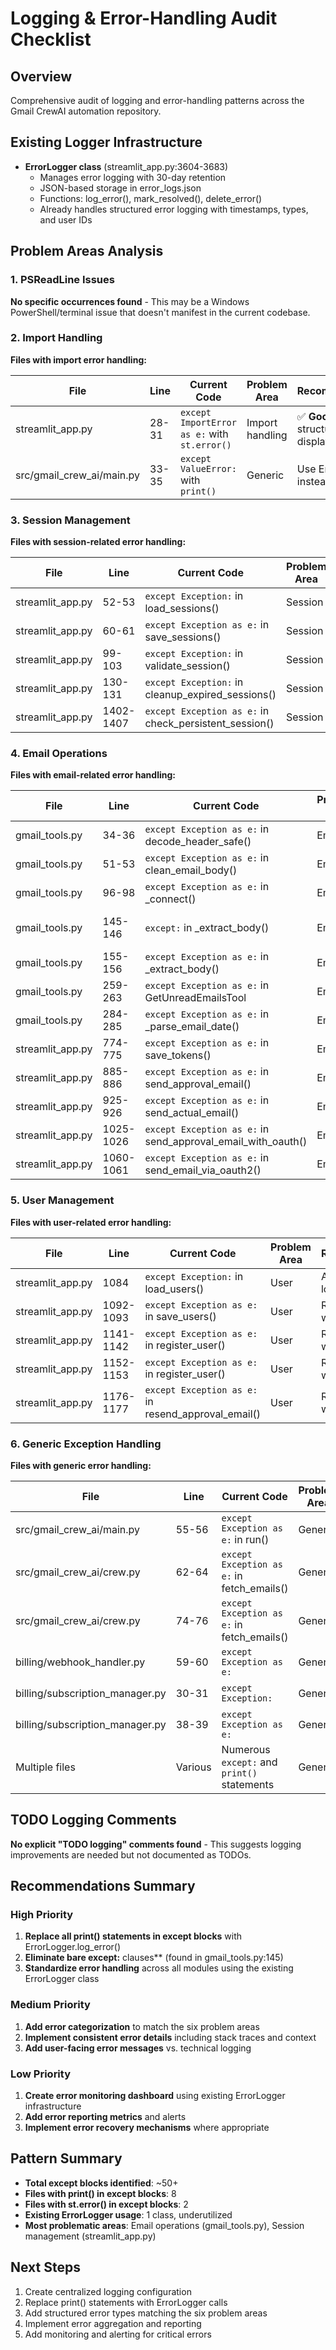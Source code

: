 # Logging & Error-Handling Audit Checklist

## Overview
Comprehensive audit of logging and error-handling patterns across the Gmail CrewAI automation repository.

## Existing Logger Infrastructure
- **ErrorLogger class** (streamlit_app.py:3604-3683)
  - Manages error logging with 30-day retention
  - JSON-based storage in error_logs.json
  - Functions: log_error(), mark_resolved(), delete_error()
  - Already handles structured error logging with timestamps, types, and user IDs

## Problem Areas Analysis

### 1. PSReadLine Issues
**No specific occurrences found** - This may be a Windows PowerShell/terminal issue that doesn't manifest in the current codebase.

### 2. Import Handling
**Files with import error handling:**

| File | Line | Current Code | Problem Area | Recommendation |
|------|------|--------------|--------------|----------------|
| streamlit_app.py | 28-31 | `except ImportError as e:` with `st.error()` | Import handling | ✅ **Good** - Uses structured error display |
| src/gmail_crew_ai/main.py | 33-35 | `except ValueError:` with `print()` | Generic | Use ErrorLogger instead of print() |

### 3. Session Management
**Files with session-related error handling:**

| File | Line | Current Code | Problem Area | Recommendation |
|------|------|--------------|--------------|----------------|
| streamlit_app.py | 52-53 | `except Exception:` in load_sessions() | Session | Use ErrorLogger.log_error() |
| streamlit_app.py | 60-61 | `except Exception as e:` in save_sessions() | Session | Replace print() with ErrorLogger |
| streamlit_app.py | 99-103 | `except Exception:` in validate_session() | Session | Add structured logging |
| streamlit_app.py | 130-131 | `except Exception:` in cleanup_expired_sessions() | Session | Add error tracking |
| streamlit_app.py | 1402-1407 | `except Exception as e:` in check_persistent_session() | Session | Replace print() with ErrorLogger |

### 4. Email Operations
**Files with email-related error handling:**

| File | Line | Current Code | Problem Area | Recommendation |
|------|------|--------------|--------------|----------------|
| gmail_tools.py | 34-36 | `except Exception as e:` in decode_header_safe() | Email | Add structured logging |
| gmail_tools.py | 51-53 | `except Exception as e:` in clean_email_body() | Email | Replace print() with ErrorLogger |
| gmail_tools.py | 96-98 | `except Exception as e:` in _connect() | Email | Replace print() with ErrorLogger |
| gmail_tools.py | 145-146 | `except:` in _extract_body() | Email | ❌ **Bad** - Bare except, replace with ErrorLogger |
| gmail_tools.py | 155-156 | `except Exception as e:` in _extract_body() | Email | Add structured logging |
| gmail_tools.py | 259-263 | `except Exception as e:` in GetUnreadEmailsTool | Email | Replace print() with ErrorLogger |
| gmail_tools.py | 284-285 | `except Exception as e:` in _parse_email_date() | Email | Replace print() with ErrorLogger |
| streamlit_app.py | 774-775 | `except Exception as e:` in save_tokens() | Email | Replace print() with ErrorLogger |
| streamlit_app.py | 885-886 | `except Exception as e:` in send_approval_email() | Email | Replace print() with ErrorLogger |
| streamlit_app.py | 925-926 | `except Exception as e:` in send_actual_email() | Email | Replace print() with ErrorLogger |
| streamlit_app.py | 1025-1026 | `except Exception as e:` in send_approval_email_with_oauth() | Email | Replace print() with ErrorLogger |
| streamlit_app.py | 1060-1061 | `except Exception as e:` in send_email_via_oauth2() | Email | Replace print() with ErrorLogger |

### 5. User Management
**Files with user-related error handling:**

| File | Line | Current Code | Problem Area | Recommendation |
|------|------|--------------|--------------|----------------|
| streamlit_app.py | 1084 | `except Exception:` in load_users() | User | Add structured logging |
| streamlit_app.py | 1092-1093 | `except Exception as e:` in save_users() | User | Replace st.error() with ErrorLogger |
| streamlit_app.py | 1141-1142 | `except Exception as e:` in register_user() | User | Replace print() with ErrorLogger |
| streamlit_app.py | 1152-1153 | `except Exception as e:` in register_user() | User | Replace print() with ErrorLogger |
| streamlit_app.py | 1176-1177 | `except Exception as e:` in resend_approval_email() | User | Replace print() with ErrorLogger |

### 6. Generic Exception Handling
**Files with generic error handling:**

| File | Line | Current Code | Problem Area | Recommendation |
|------|------|--------------|--------------|----------------|
| src/gmail_crew_ai/main.py | 55-56 | `except Exception as e:` in run() | Generic | Replace print() with ErrorLogger |
| src/gmail_crew_ai/crew.py | 62-64 | `except Exception as e:` in fetch_emails() | Generic | Replace print() with ErrorLogger |
| src/gmail_crew_ai/crew.py | 74-76 | `except Exception as e:` in fetch_emails() | Generic | Replace print() with ErrorLogger |
| billing/webhook_handler.py | 59-60 | `except Exception as e:` | Generic | Replace print() with ErrorLogger |
| billing/subscription_manager.py | 30-31 | `except Exception:` | Generic | Add structured logging |
| billing/subscription_manager.py | 38-39 | `except Exception as e:` | Generic | Replace print() with ErrorLogger |
| Multiple files | Various | Numerous `except:` and `print()` statements | Generic | Standardize with ErrorLogger |

## TODO Logging Comments
**No explicit "TODO logging" comments found** - This suggests logging improvements are needed but not documented as TODOs.

## Recommendations Summary

### High Priority
1. **Replace all print() statements in except blocks** with ErrorLogger.log_error()
2. **Eliminate bare except:** clauses** (found in gmail_tools.py:145)
3. **Standardize error handling** across all modules using the existing ErrorLogger class

### Medium Priority  
1. **Add error categorization** to match the six problem areas
2. **Implement consistent error details** including stack traces and context
3. **Add user-facing error messages** vs. technical logging

### Low Priority
1. **Create error monitoring dashboard** using existing ErrorLogger infrastructure
2. **Add error reporting metrics** and alerts
3. **Implement error recovery mechanisms** where appropriate

## Pattern Summary
- **Total except blocks identified**: ~50+
- **Files with print() in except blocks**: 8
- **Files with st.error() in except blocks**: 2  
- **Existing ErrorLogger usage**: 1 class, underutilized
- **Most problematic areas**: Email operations (gmail_tools.py), Session management (streamlit_app.py)

## Next Steps
1. Create centralized logging configuration
2. Replace print() statements with ErrorLogger calls
3. Add structured error types matching the six problem areas
4. Implement error aggregation and reporting
5. Add monitoring and alerting for critical errors
